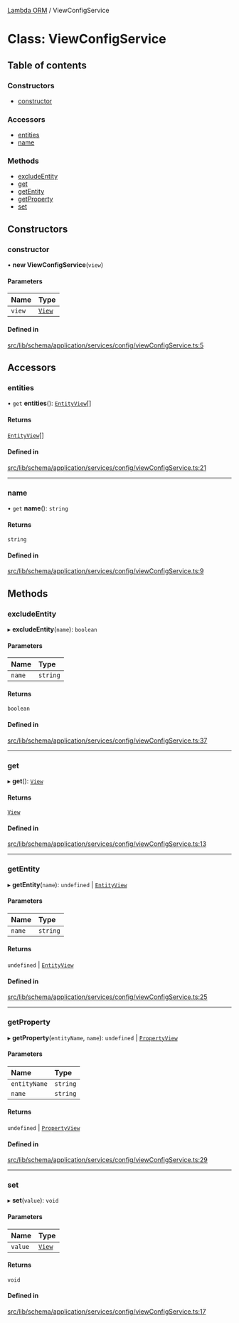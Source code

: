 [Lambda ORM](../README.md) / ViewConfigService

# Class: ViewConfigService

## Table of contents

### Constructors

- [constructor](ViewConfigService.md#constructor)

### Accessors

- [entities](ViewConfigService.md#entities)
- [name](ViewConfigService.md#name)

### Methods

- [excludeEntity](ViewConfigService.md#excludeentity)
- [get](ViewConfigService.md#get)
- [getEntity](ViewConfigService.md#getentity)
- [getProperty](ViewConfigService.md#getproperty)
- [set](ViewConfigService.md#set)

## Constructors

### constructor

• **new ViewConfigService**(`view`)

#### Parameters

| Name | Type |
| :------ | :------ |
| `view` | [`View`](../interfaces/View.md) |

#### Defined in

[src/lib/schema/application/services/config/viewConfigService.ts:5](https://github.com/FlavioLionelRita/lambdaorm/blob/4b4255a5/src/lib/schema/application/services/config/viewConfigService.ts#L5)

## Accessors

### entities

• `get` **entities**(): [`EntityView`](../interfaces/EntityView.md)[]

#### Returns

[`EntityView`](../interfaces/EntityView.md)[]

#### Defined in

[src/lib/schema/application/services/config/viewConfigService.ts:21](https://github.com/FlavioLionelRita/lambdaorm/blob/4b4255a5/src/lib/schema/application/services/config/viewConfigService.ts#L21)

___

### name

• `get` **name**(): `string`

#### Returns

`string`

#### Defined in

[src/lib/schema/application/services/config/viewConfigService.ts:9](https://github.com/FlavioLionelRita/lambdaorm/blob/4b4255a5/src/lib/schema/application/services/config/viewConfigService.ts#L9)

## Methods

### excludeEntity

▸ **excludeEntity**(`name`): `boolean`

#### Parameters

| Name | Type |
| :------ | :------ |
| `name` | `string` |

#### Returns

`boolean`

#### Defined in

[src/lib/schema/application/services/config/viewConfigService.ts:37](https://github.com/FlavioLionelRita/lambdaorm/blob/4b4255a5/src/lib/schema/application/services/config/viewConfigService.ts#L37)

___

### get

▸ **get**(): [`View`](../interfaces/View.md)

#### Returns

[`View`](../interfaces/View.md)

#### Defined in

[src/lib/schema/application/services/config/viewConfigService.ts:13](https://github.com/FlavioLionelRita/lambdaorm/blob/4b4255a5/src/lib/schema/application/services/config/viewConfigService.ts#L13)

___

### getEntity

▸ **getEntity**(`name`): `undefined` \| [`EntityView`](../interfaces/EntityView.md)

#### Parameters

| Name | Type |
| :------ | :------ |
| `name` | `string` |

#### Returns

`undefined` \| [`EntityView`](../interfaces/EntityView.md)

#### Defined in

[src/lib/schema/application/services/config/viewConfigService.ts:25](https://github.com/FlavioLionelRita/lambdaorm/blob/4b4255a5/src/lib/schema/application/services/config/viewConfigService.ts#L25)

___

### getProperty

▸ **getProperty**(`entityName`, `name`): `undefined` \| [`PropertyView`](../interfaces/PropertyView.md)

#### Parameters

| Name | Type |
| :------ | :------ |
| `entityName` | `string` |
| `name` | `string` |

#### Returns

`undefined` \| [`PropertyView`](../interfaces/PropertyView.md)

#### Defined in

[src/lib/schema/application/services/config/viewConfigService.ts:29](https://github.com/FlavioLionelRita/lambdaorm/blob/4b4255a5/src/lib/schema/application/services/config/viewConfigService.ts#L29)

___

### set

▸ **set**(`value`): `void`

#### Parameters

| Name | Type |
| :------ | :------ |
| `value` | [`View`](../interfaces/View.md) |

#### Returns

`void`

#### Defined in

[src/lib/schema/application/services/config/viewConfigService.ts:17](https://github.com/FlavioLionelRita/lambdaorm/blob/4b4255a5/src/lib/schema/application/services/config/viewConfigService.ts#L17)
